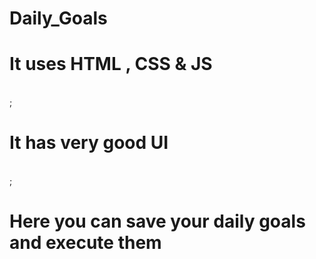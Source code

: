 # Daily_Goals
# It uses HTML , CSS & JS
</br>;
# It has very good UI
</br>;
# Here you can save your daily goals and execute them
